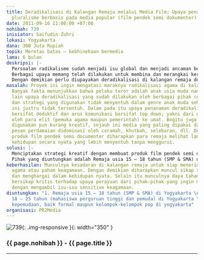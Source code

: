 ```yaml
---
title: Deradikalisasi di Kalangan Remaja melalui Media Film; Upaya penanaman nilai-nilai
  pluralisme berbasis pada media popular (film pendek semi dokumenter)
date: 2011-09-16 11:08:00 +07:00
nohibah: 739
inisiator: Saifudin Zuhri
lokasi: Yogyakarta
dana: 300 Juta Rupiah
topik: Meretas batas – kebhinekaan bermedia
lama: 6 bulan
deskripsi: |-
  Persoalan radikalisme sudah menjadi isu global dan menjadi ancaman bersama. Sejak tragedi 11 September 2010 bangsa-bangsa dari berbagai belahan dunia secara serentak mengagendakan terorisme sebagai musuh bersama yang harus dilawan dan dibasmi. Begitu pula Indonesia. Indonesia sebagai bangsa dengan sejarah yang khas mengenai hubungan antara agama dan negara serta tingkat keragaman agama yang dipeluk warga bangsa menjadikan isu-isu mengenai kehidupan beragama menjadi titik singgung paling krusial. Terlebih lagi dengan munculnya berbagai tragedi kemanusiaan yang disinyalir berbau SARA (khususnya agama). Berulangnya konflik Ambon, konflik Poso, serangan bom di Bali, Hotel Marriot Jakarta, gereja-gereja di Jakarta, Kedutaan Australia, serangan terhadap pengikut Jama’ah Ahmadiyah, dan seterusnya adalah daftar panjang lembaran buruk kehidupan antar umat beragama di Indoneisa. Penyebab tragedy kemanusiaan tersebut memang amatlah kompleks dan rumit, namun bisa dipastikan bahwa keterlibatan komunitas dan manipulasi simbul agama menjadikan agama sebagai titik rawan yang selayaknya mendapat perhatian lebih dari berbagai pihak.
  Berbagai upaya memang telah dilakukan untuk membina dan merangkai kerukunan antar umat beragama, terutama oleh pemerintah dan para elit agama itu sendiri. Namun demikian untuk segmen anak muda (remaja sekolah) dan strategi resolusi konflik agama kurang berkembang dan kurang inovatif jika dibandingkan dengan obsesi untuk penciptaan perdamaian itu sendiri. Disinilah kemudian terkadang upaya-upaya deradikalisasi kurang menyentuh di kalangan anak muda. Padahal banyak pelaku terror dengan perspektif pemahaman agama radikal berasal dari kalangan usia remaja (20-30-an tahun). Psikologis remaja yang di satu sisi berada pada masa pencarian identitas di tengah arus deras modernitas dan tawaran radikalisasi dari jaringan internasional menjadikan kaum remaja sebagai sasaran empuk dan potensial cuci otak ajaran radikalisme agama dan terror.
  Dengan demikian perlu diupayakan deradikalisasi di kalangan remaja dengan memalui media popular yang langsung menyentuh ke dalam style dan genre anak muda, yakni film. Film pendek semi documenter akan menampilkan potret kehidupan beragama yang didasari pada nilai-nilai pluralism dalam bingkai ke-Indonesiaan. Produk film tersebut kemudian akan dijadikan media penyadaran dan penanaman nilai-nilai kerukunan antar umat beragama di lembaga-lembaga strategis bagi anak muda, seperti sekolah-sekolah dan organisasi kepemudaan.
masalah: Proyek ini ingin mengatasi maraknya radikalisasi agama di kalangan remaja.
  Banyak fakta menunjukkan bahwa pelaku teror adalah anak usia muda namun di sisi
  lain upaya deradikalisasi yang sudah dilakukan oleh berbagai pihak cenderung elitis
  dan strategi yang digunakan tidak menyentuh dalam genre anak muda sehingga kelompok
  ini justru tidak tersentuh. Dalam pada itu upaya penanaman deradikalisasi lebih
  bersifat deduktif dan arus komunikasi bersifat top down; yakni dari dogma yang ditafsirkan
  oleh para elit (pemuka agama maupun pemerintah) ke umat. Begitu juga media yang
  digunakan pun kurang kreatif, sejauh ini media yang paling dipakai dalam penyampaian
  pesan perdamaian didominasi oleh ceramah, khutbah, selebaran, dll. Dengan sebuah
  produk film pendek semi documenter diharapkan para remaja melihat langsung tingkah
  kehidupan secara nyata yang lebih menyentuh tanpa menggurui.
solusi: |-
  Menciptakan strategi kreatif dengan membuat produk film pendek semi documenter yang menggambarkan tentang dinamika kehidupan beragama yang beragam dalam sebuah lingkungan atau keluarga. Film terbut kemudian diputar dan dijadikan bahan diskusi di kalangan remaja di sekolah-sekolah atau di organisasi-organisasi kepemudaan.
  Pihak yang diuntungkan adalah Remaja usia 15 – 18 tahun (SMP & SMA) di Yogyakarta, Remaja usia 18 – 25 tahun (mahasiswa perguruan tinggi dan pemuda) di Yogyakarta, dan organisasi kepemudaan, baik formal maupun kelompok-kelompok pop di Yogyakarta.
keberhasilan: Munculnya kesadaran di kalangan remaja untuk siap menerima perbedaan
  agama atau paham keagamaan. Dengan demikian diharapkan muncul sikap saling menghormati
  dan menghargai dalam kehidupan nyata. Selain itu munculnya daya tahan remaja untuk
  bersikap kritis terhadap upaya perayuan dari pihak-pihak yang ingin memprovokasi
  dengan mengambil isu-isu sensitive keagamaan.
diuntungkan: "1. Remaja usia 15 – 18 tahun (SMP & SMA) di Yogyakarta \n2. Remaja usia
  18 – 25 tahun (mahasiswa perguruan tinggi dan pemuda) di Yogyakarta \n3. Organisasi
  kepemudaan, baik formal maupun kelompok-kelompok pop di yogyakarta"
organisasi: PR2Media
---
```


![739](/static/img/hibahcmb/739.png){: .img-responsive }{: width="350" }

### {{ page.nohibah }} - {{ page.title }}

---
